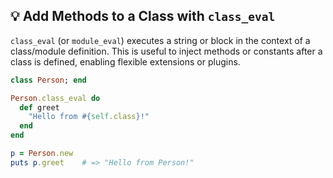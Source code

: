 ## 💡 Add Methods to a Class with `class_eval`

`class_eval` (or `module_eval`) executes a string or block in the context of a class/module definition. This is useful to inject methods or constants after a class is defined, enabling flexible extensions or plugins.

```ruby
class Person; end

Person.class_eval do
  def greet
    "Hello from #{self.class}!"
  end
end

p = Person.new
puts p.greet    # => "Hello from Person!"
```